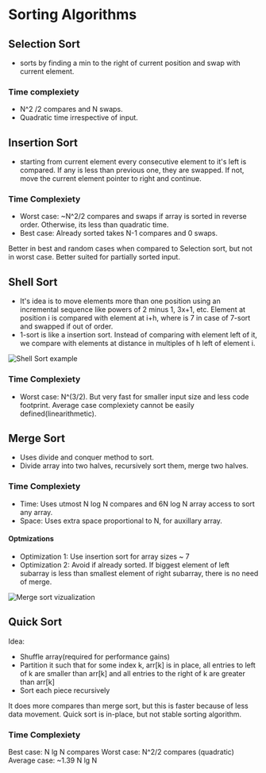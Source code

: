 # Sorting Algorithms

## Selection Sort 

- sorts by finding a min to the right of current position and swap with current element.

### Time complexiety

* N^2 /2 compares and N swaps.
* Quadratic time irrespective of input.

## Insertion Sort 
- starting from current element every consecutive element to it's left is compared. If any is less than previous one, they are swapped. If not, move the current element pointer to right and continue.

### Time Complexiety
* Worst case: ~N^2/2 compares and swaps if array is sorted in reverse order. Otherwise, its less than quadratic time.
* Best case: Already sorted takes N-1 compares and 0 swaps. 

Better in best and random cases when compared to Selection sort, but not in worst case. Better suited for partially sorted input.

## Shell Sort

- It's idea is to move elements more than one position using an incremental sequence like powers of 2 minus 1, 3x+1, etc. Element at position i is compared with element at i+h, where is 7 in case of 7-sort and swapped if out of order. 
- 1-sort is like a insertion sort. Instead of comparing with element left of it, we compare with elements at distance in multiples of h left of element i.

![Shell Sort example](https://github.com/apoorvam/algorithms/blob/master/assets/shell_sort_example.png?raw=true)

### Time Complexiety
* Worst case: N^(3/2). But very fast for smaller input size and less code footprint. Average case complexiety cannot be easily defined(linearithmetic).

## Merge Sort
* Uses divide and conquer method to sort.
* Divide array into two halves, recursively sort them, merge two halves.

### Time Complexiety
* Time: Uses utmost N log N compares and 6N log N array access to sort any array.
* Space: Uses extra space proportional to N, for auxillary array.

#### Optmizations
* Optimization 1: Use insertion sort for array sizes ~ 7
* Optimization 2: Avoid if already sorted. If biggest element of left subarray is less than smallest element of right subarray,
there is no need of merge.

![Merge sort vizualization](https://github.com/apoorvam/algorithms/blob/master/assets/mergesort_viz.jpeg?raw=true)

## Quick Sort
Idea: 
- Shuffle array(required for performance gains)
- Partition it such that for some index k, arr[k] is in place, all entries to left of k are smaller than arr[k] and
all entries to the right of k are greater than arr[k]
- Sort each piece recursively

It does more compares than merge sort, but this is faster because of less data movement.
Quick sort is in-place, but not stable sorting algorithm.

### Time Complexiety
Best case: N lg N compares
Worst case: N^2/2 compares (quadratic)
Average case: ~1.39 N lg N
